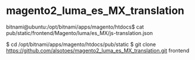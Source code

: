 # magento2_luma_es_MX_translation

bitnami@ubuntu:/opt/bitnami/apps/magento/htdocs$ cat pub/static/frontend/Magento/luma/es_MX/js-translation.json

$ cd /opt/bitnami/apps/magento/htdocs/pub/static
$ git clone https://github.com/alsotoes/magento2_luma_es_MX_translation.git frontend


